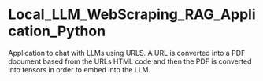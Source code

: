 # Local_LLM_WebScraping_RAG_Application_Python
Application to chat with LLMs using URLS. A URL is converted into a PDF document based from the URLs HTML code and then the PDF is converted into tensors in order to embed into the LLM.
